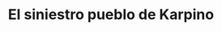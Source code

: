 ---
collection: rolLudoteca
title: 'El siniestro pueblo de Karpino'
image: El-siniestro-pueblo-de-Karpino-scaled.jpeg
editorial: 'Shadowlands'
editorial_ref:
isbn:
type: 'Aventura'
web: https://shadowlands.es/el-siniestro-pueblo-de-karpino.html
format: 'Libro tapa dura'
system: 'Cthulhu D100'
created_at: '2021-01-08T13:35:06+00:00'
---